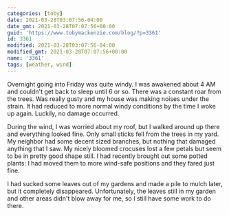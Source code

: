 ```yaml
---
categories: [toby]
date: 2021-03-28T03:07:56-04:00
date_gmt: 2021-03-28T07:07:56+00:00
guid: 'https://www.tobymackenzie.com/blog/?p=3361'
id: 3361
modified: 2021-03-28T03:07:56-04:00
modified_gmt: 2021-03-28T07:07:56+00:00
name: '3361'
tags: [weather, wind]
---
```


Overnight going into Friday was quite windy.<!--more-->  I was awakened about 4 AM and couldn't get back to sleep until 6 or so.  There was a constant roar from the trees.  Was really gusty and my house was making noises under the strain.  It had reduced to more normal windy conditions by the time I woke up again.  Luckily, no damage occurred.

During the wind, I was worried about my roof, but I walked around up there and everything looked fine.  Only small sticks fell from the trees in my yard.  My neighbor had some decent sized branches, but nothing that damaged anything that I saw.  My nicely bloomed crocuses lost a few petals but seem to be in pretty good shape still.  I had recently brought out some potted plants: I had moved them to more wind-safe positions and they fared just fine.

I had sucked some leaves out of my gardens and made a pile to mulch later, but it completely disappeared.  Unfortunately, the leaves still in my garden and other areas didn't blow away for me, so I still have some work to do there.
